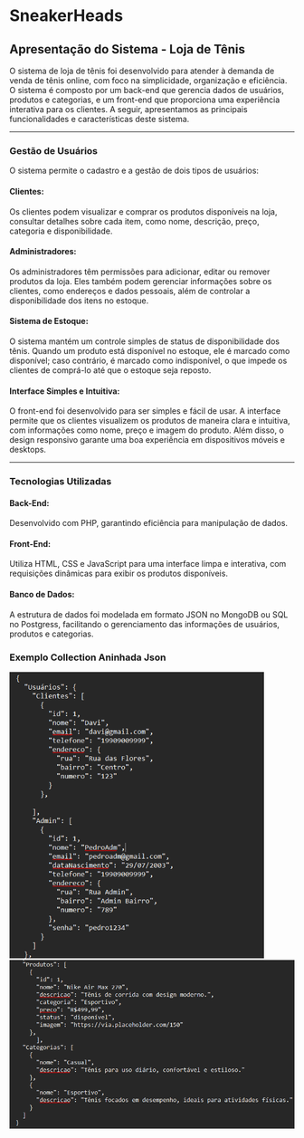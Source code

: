 # SneakerHeads  
## Apresentação do Sistema - Loja de Tênis
O sistema de loja de tênis foi desenvolvido para atender à demanda de venda de tênis online, com foco na simplicidade, organização e eficiência. O sistema é composto por um back-end que gerencia dados de usuários, produtos e categorias, e um front-end que proporciona uma experiência interativa para os clientes. A seguir, apresentamos as principais funcionalidades e características deste sistema. 
<hr>

### Gestão de Usuários
O sistema permite o cadastro e a gestão de dois tipos de usuários:
#### Clientes:
Os clientes podem visualizar e comprar os produtos disponíveis na loja, consultar detalhes sobre cada item, como nome, descrição, preço, categoria e disponibilidade.
#### Administradores:
Os administradores têm permissões para adicionar, editar ou remover produtos da loja. Eles também podem gerenciar informações sobre os clientes, como endereços e dados pessoais, além de controlar a disponibilidade dos itens no estoque.
#### Sistema de Estoque:
O sistema mantém um controle simples de status de disponibilidade dos tênis. Quando um produto está disponível no estoque, ele é marcado como disponível; caso contrário, é marcado como indisponível, o que impede os clientes de comprá-lo até que o estoque seja reposto.
#### Interface Simples e Intuitiva:
O front-end foi desenvolvido para ser simples e fácil de usar. A interface permite que os clientes visualizem os produtos de maneira clara e intuitiva, com informações como nome, preço e imagem do produto. Além disso, o design responsivo garante uma boa experiência em dispositivos móveis e desktops.
<hr>

### Tecnologias Utilizadas
#### Back-End: 
Desenvolvido com PHP, garantindo eficiência para manipulação de dados.
#### Front-End: 
Utiliza HTML, CSS e JavaScript para uma interface limpa e interativa, com requisições dinâmicas para exibir os produtos disponíveis.
#### Banco de Dados: 
A estrutura de dados foi modelada em formato JSON no MongoDB ou SQL no Postgress, facilitando o gerenciamento das informações de usuários, produtos e categorias.

### Exemplo Collection Aninhada Json
<img src="imagensReadme/img1.png" alt="json" width="450"/>
<img src="imagensReadme/img2.png" alt="json" width="550"/>


